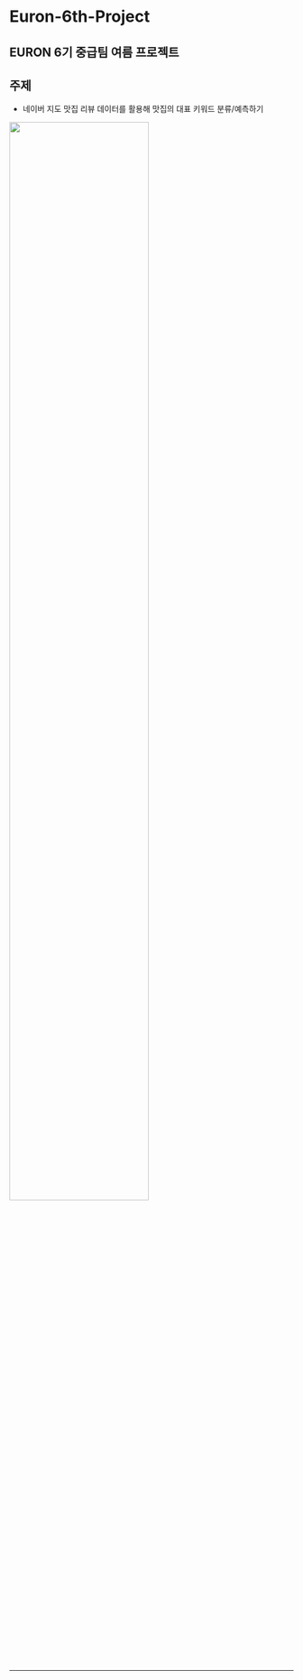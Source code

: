 # Euron-6th-Project
EURON 6기 중급팀 여름 프로젝트 
---

## 주제
- 네이버 지도 맛집 리뷰 데이터를 활용해 맛집의 대표 키워드 분류/예측하기
<img width="70%" src="https://github.com/kkyung0131/Euron-6th-Project/assets/109190968/bb84f644-d301-4664-82d0-2501245cde26">

---


